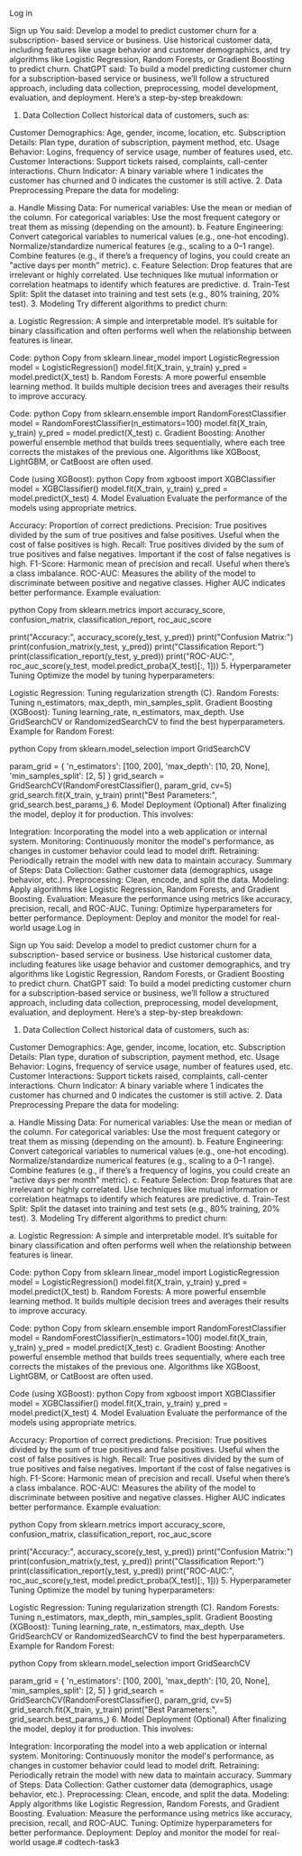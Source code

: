 Log in

Sign up
You said:
Develop a model to predict customer churn for a subscription- based service or business. Use historical customer data, including  features like usage behavior and customer demographics, and try algorithms like Logistic Regression, Random Forests, or Gradient  Boosting to predict churn.
ChatGPT said:
To build a model predicting customer churn for a subscription-based service or business, we’ll follow a structured approach, including data collection, preprocessing, model development, evaluation, and deployment. Here’s a step-by-step breakdown:

1. Data Collection
Collect historical data of customers, such as:

Customer Demographics: Age, gender, income, location, etc.
Subscription Details: Plan type, duration of subscription, payment method, etc.
Usage Behavior: Logins, frequency of service usage, number of features used, etc.
Customer Interactions: Support tickets raised, complaints, call-center interactions.
Churn Indicator: A binary variable where 1 indicates the customer has churned and 0 indicates the customer is still active.
2. Data Preprocessing
Prepare the data for modeling:

a. Handle Missing Data:
For numerical variables: Use the mean or median of the column.
For categorical variables: Use the most frequent category or treat them as missing (depending on the amount).
b. Feature Engineering:
Convert categorical variables to numerical values (e.g., one-hot encoding).
Normalize/standardize numerical features (e.g., scaling to a 0–1 range).
Combine features (e.g., if there’s a frequency of logins, you could create an "active days per month" metric).
c. Feature Selection:
Drop features that are irrelevant or highly correlated.
Use techniques like mutual information or correlation heatmaps to identify which features are predictive.
d. Train-Test Split:
Split the dataset into training and test sets (e.g., 80% training, 20% test).
3. Modeling
Try different algorithms to predict churn:

a. Logistic Regression:
A simple and interpretable model. It’s suitable for binary classification and often performs well when the relationship between features is linear.

Code:
python
Copy
from sklearn.linear_model import LogisticRegression
model = LogisticRegression()
model.fit(X_train, y_train)
y_pred = model.predict(X_test)
b. Random Forests:
A more powerful ensemble learning method. It builds multiple decision trees and averages their results to improve accuracy.

Code:
python
Copy
from sklearn.ensemble import RandomForestClassifier
model = RandomForestClassifier(n_estimators=100)
model.fit(X_train, y_train)
y_pred = model.predict(X_test)
c. Gradient Boosting:
Another powerful ensemble method that builds trees sequentially, where each tree corrects the mistakes of the previous one. Algorithms like XGBoost, LightGBM, or CatBoost are often used.

Code (using XGBoost):
python
Copy
from xgboost import XGBClassifier
model = XGBClassifier()
model.fit(X_train, y_train)
y_pred = model.predict(X_test)
4. Model Evaluation
Evaluate the performance of the models using appropriate metrics.

Accuracy: Proportion of correct predictions.
Precision: True positives divided by the sum of true positives and false positives. Useful when the cost of false positives is high.
Recall: True positives divided by the sum of true positives and false negatives. Important if the cost of false negatives is high.
F1-Score: Harmonic mean of precision and recall. Useful when there’s a class imbalance.
ROC-AUC: Measures the ability of the model to discriminate between positive and negative classes. Higher AUC indicates better performance.
Example evaluation:

python
Copy
from sklearn.metrics import accuracy_score, confusion_matrix, classification_report, roc_auc_score

print("Accuracy:", accuracy_score(y_test, y_pred))
print("Confusion Matrix:")
print(confusion_matrix(y_test, y_pred))
print("Classification Report:")
print(classification_report(y_test, y_pred))
print("ROC-AUC:", roc_auc_score(y_test, model.predict_proba(X_test)[:, 1]))
5. Hyperparameter Tuning
Optimize the model by tuning hyperparameters:

Logistic Regression: Tuning regularization strength (C).
Random Forests: Tuning n_estimators, max_depth, min_samples_split.
Gradient Boosting (XGBoost): Tuning learning_rate, n_estimators, max_depth.
Use GridSearchCV or RandomizedSearchCV to find the best hyperparameters. Example for Random Forest:

python
Copy
from sklearn.model_selection import GridSearchCV

param_grid = {
    'n_estimators': [100, 200],
    'max_depth': [10, 20, None],
    'min_samples_split': [2, 5]
}
grid_search = GridSearchCV(RandomForestClassifier(), param_grid, cv=5)
grid_search.fit(X_train, y_train)
print("Best Parameters:", grid_search.best_params_)
6. Model Deployment (Optional)
After finalizing the model, deploy it for production. This involves:

Integration: Incorporating the model into a web application or internal system.
Monitoring: Continuously monitor the model's performance, as changes in customer behavior could lead to model drift.
Retraining: Periodically retrain the model with new data to maintain accuracy.
Summary of Steps:
Data Collection: Gather customer data (demographics, usage behavior, etc.).
Preprocessing: Clean, encode, and split the data.
Modeling: Apply algorithms like Logistic Regression, Random Forests, and Gradient Boosting.
Evaluation: Measure the performance using metrics like accuracy, precision, recall, and ROC-AUC.
Tuning: Optimize hyperparameters for better performance.
Deployment: Deploy and monitor the model for real-world usage.Log in

Sign up
You said:
Develop a model to predict customer churn for a subscription- based service or business. Use historical customer data, including  features like usage behavior and customer demographics, and try algorithms like Logistic Regression, Random Forests, or Gradient  Boosting to predict churn.
ChatGPT said:
To build a model predicting customer churn for a subscription-based service or business, we’ll follow a structured approach, including data collection, preprocessing, model development, evaluation, and deployment. Here’s a step-by-step breakdown:

1. Data Collection
Collect historical data of customers, such as:

Customer Demographics: Age, gender, income, location, etc.
Subscription Details: Plan type, duration of subscription, payment method, etc.
Usage Behavior: Logins, frequency of service usage, number of features used, etc.
Customer Interactions: Support tickets raised, complaints, call-center interactions.
Churn Indicator: A binary variable where 1 indicates the customer has churned and 0 indicates the customer is still active.
2. Data Preprocessing
Prepare the data for modeling:

a. Handle Missing Data:
For numerical variables: Use the mean or median of the column.
For categorical variables: Use the most frequent category or treat them as missing (depending on the amount).
b. Feature Engineering:
Convert categorical variables to numerical values (e.g., one-hot encoding).
Normalize/standardize numerical features (e.g., scaling to a 0–1 range).
Combine features (e.g., if there’s a frequency of logins, you could create an "active days per month" metric).
c. Feature Selection:
Drop features that are irrelevant or highly correlated.
Use techniques like mutual information or correlation heatmaps to identify which features are predictive.
d. Train-Test Split:
Split the dataset into training and test sets (e.g., 80% training, 20% test).
3. Modeling
Try different algorithms to predict churn:

a. Logistic Regression:
A simple and interpretable model. It’s suitable for binary classification and often performs well when the relationship between features is linear.

Code:
python
Copy
from sklearn.linear_model import LogisticRegression
model = LogisticRegression()
model.fit(X_train, y_train)
y_pred = model.predict(X_test)
b. Random Forests:
A more powerful ensemble learning method. It builds multiple decision trees and averages their results to improve accuracy.

Code:
python
Copy
from sklearn.ensemble import RandomForestClassifier
model = RandomForestClassifier(n_estimators=100)
model.fit(X_train, y_train)
y_pred = model.predict(X_test)
c. Gradient Boosting:
Another powerful ensemble method that builds trees sequentially, where each tree corrects the mistakes of the previous one. Algorithms like XGBoost, LightGBM, or CatBoost are often used.

Code (using XGBoost):
python
Copy
from xgboost import XGBClassifier
model = XGBClassifier()
model.fit(X_train, y_train)
y_pred = model.predict(X_test)
4. Model Evaluation
Evaluate the performance of the models using appropriate metrics.

Accuracy: Proportion of correct predictions.
Precision: True positives divided by the sum of true positives and false positives. Useful when the cost of false positives is high.
Recall: True positives divided by the sum of true positives and false negatives. Important if the cost of false negatives is high.
F1-Score: Harmonic mean of precision and recall. Useful when there’s a class imbalance.
ROC-AUC: Measures the ability of the model to discriminate between positive and negative classes. Higher AUC indicates better performance.
Example evaluation:

python
Copy
from sklearn.metrics import accuracy_score, confusion_matrix, classification_report, roc_auc_score

print("Accuracy:", accuracy_score(y_test, y_pred))
print("Confusion Matrix:")
print(confusion_matrix(y_test, y_pred))
print("Classification Report:")
print(classification_report(y_test, y_pred))
print("ROC-AUC:", roc_auc_score(y_test, model.predict_proba(X_test)[:, 1]))
5. Hyperparameter Tuning
Optimize the model by tuning hyperparameters:

Logistic Regression: Tuning regularization strength (C).
Random Forests: Tuning n_estimators, max_depth, min_samples_split.
Gradient Boosting (XGBoost): Tuning learning_rate, n_estimators, max_depth.
Use GridSearchCV or RandomizedSearchCV to find the best hyperparameters. Example for Random Forest:

python
Copy
from sklearn.model_selection import GridSearchCV

param_grid = {
    'n_estimators': [100, 200],
    'max_depth': [10, 20, None],
    'min_samples_split': [2, 5]
}
grid_search = GridSearchCV(RandomForestClassifier(), param_grid, cv=5)
grid_search.fit(X_train, y_train)
print("Best Parameters:", grid_search.best_params_)
6. Model Deployment (Optional)
After finalizing the model, deploy it for production. This involves:

Integration: Incorporating the model into a web application or internal system.
Monitoring: Continuously monitor the model's performance, as changes in customer behavior could lead to model drift.
Retraining: Periodically retrain the model with new data to maintain accuracy.
Summary of Steps:
Data Collection: Gather customer data (demographics, usage behavior, etc.).
Preprocessing: Clean, encode, and split the data.
Modeling: Apply algorithms like Logistic Regression, Random Forests, and Gradient Boosting.
Evaluation: Measure the performance using metrics like accuracy, precision, recall, and ROC-AUC.
Tuning: Optimize hyperparameters for better performance.
Deployment: Deploy and monitor the model for real-world usage.# codtech-task3
